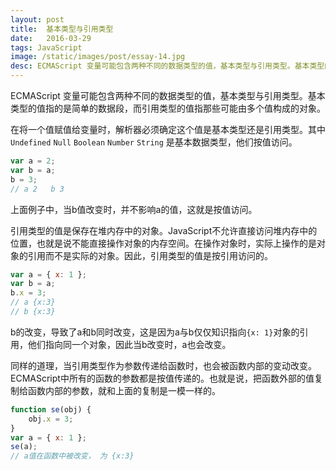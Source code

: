 ```yaml
---
layout: post
title:  基本类型与引用类型
date:   2016-03-29
tags: JavaScript
image: /static/images/post/essay-14.jpg
desc: ECMAScript 变量可能包含两种不同的数据类型的值，基本类型与引用类型。基本类型的值指的是简单的数据段，而引用类型的值指那些可能由多个值构成的对象。
---
```


ECMAScript 变量可能包含两种不同的数据类型的值，基本类型与引用类型。基本类型的值指的是简单的数据段，而引用类型的值指那些可能由多个值构成的对象。  

在将一个值赋值给变量时，解析器必须确定这个值是基本类型还是引用类型。其中`Undefined` `Null` `Boolean` `Number` `String` 是基本数据类型，他们按值访问。  

```js
var a = 2;
var b = a;
b = 3;
// a 2   b 3
```

上面例子中，当b值改变时，并不影响a的值，这就是按值访问。  

引用类型的值是保存在堆内存中的对象。JavaScript不允许直接访问堆内存中的位置，也就是说不能直接操作对象的内存空间。在操作对象时，实际上操作的是对象的引用而不是实际的对象。因此，引用类型的值是按引用访问的。  

```js
var a = { x: 1 };
var b = a;
b.x = 3;
// a {x:3} 
// b {x:3}
```

b的改变，导致了a和b同时改变，这是因为a与b仅仅知识指向`{x: 1}`对象的引用，他们指向同一个对象，因此当b改变时，a也会改变。

同样的道理，当引用类型作为参数传递给函数时，也会被函数内部的变动改变。  
ECMAScript中所有的函数的参数都是按值传递的。也就是说，把函数外部的值复制给函数内部的参数，就和上面的复制是一模一样的。  

```js
function se(obj) {
    obj.x = 3;
}
var a = { x: 1 };
se(a);
// a值在函数中被改变， 为 {x:3}
```





















